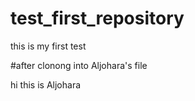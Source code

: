 # test_first_repository
 this is my first test

#after clonong into Aljohara's file

hi this is Aljohara
